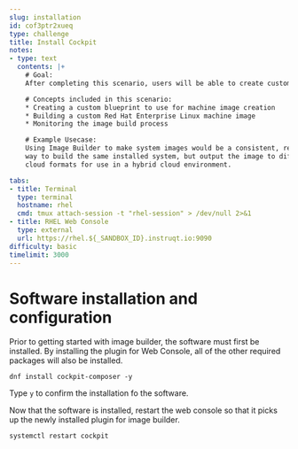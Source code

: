 ```yaml
---
slug: installation
id: cof3ptr2xueq
type: challenge
title: Install Cockpit
notes:
- type: text
  contents: |+
    # Goal:
    After completing this scenario, users will be able to create customized Red Hat Enterprise Linux images using Image Builder plugin within Web Console.

    # Concepts included in this scenario:
    * Creating a custom blueprint to use for machine image creation
    * Building a custom Red Hat Enterprise Linux machine image
    * Monitoring the image build process

    # Example Usecase:
    Using Image Builder to make system images would be a consistent, repeatable
    way to build the same installed system, but output the image to different
    cloud formats for use in a hybrid cloud environment.

tabs:
- title: Terminal
  type: terminal
  hostname: rhel
  cmd: tmux attach-session -t "rhel-session" > /dev/null 2>&1
- title: RHEL Web Console
  type: external
  url: https://rhel.${_SANDBOX_ID}.instruqt.io:9090
difficulty: basic
timelimit: 3000
---
```

# Software installation and configuration
Prior to getting started with image builder, the software must first be
installed.  By installing the plugin for Web Console, all of the other
required packages will also be installed.

```
dnf install cockpit-composer -y
```

Type `y` to confirm the installation fo the software.

Now that the software is installed, restart the web console so that it picks up
the newly installed plugin for image builder.

```
systemctl restart cockpit
```
